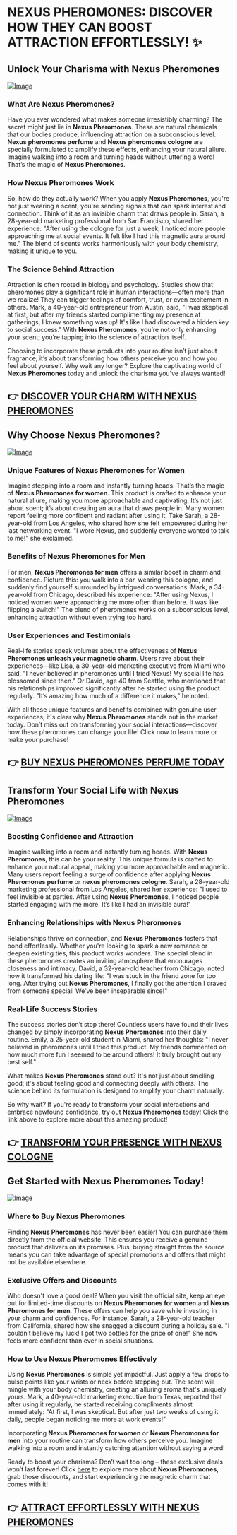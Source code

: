# NEXUS PHEROMONES: DISCOVER HOW THEY CAN BOOST ATTRACTION EFFORTLESSLY! ✨

## Unlock Your Charisma with **Nexus Pheromones**  
[![Image](https://www2.sellhealth.com/2/1b_300x250.jpg)](https://gchaffi.com/pVtjlIdw)  

### What Are **Nexus Pheromones**?  
Have you ever wondered what makes someone irresistibly charming? The secret might just lie in **Nexus Pheromones**. These are natural chemicals that our bodies produce, influencing attraction on a subconscious level. **Nexus pheromones perfume** and **Nexus pheromones cologne** are specially formulated to amplify these effects, enhancing your natural allure. Imagine walking into a room and turning heads without uttering a word! That’s the magic of **Nexus Pheromones**.  

### How **Nexus Pheromones** Work  
So, how do they actually work? When you apply **Nexus Pheromones**, you're not just wearing a scent; you're sending signals that can spark interest and connection. Think of it as an invisible charm that draws people in. Sarah, a 28-year-old marketing professional from San Francisco, shared her experience: "After using the cologne for just a week, I noticed more people approaching me at social events. It felt like I had this magnetic aura around me." The blend of scents works harmoniously with your body chemistry, making it unique to you.  

### The Science Behind Attraction  
Attraction is often rooted in biology and psychology. Studies show that pheromones play a significant role in human interactions—often more than we realize! They can trigger feelings of comfort, trust, or even excitement in others. Mark, a 40-year-old entrepreneur from Austin, said, "I was skeptical at first, but after my friends started complimenting my presence at gatherings, I knew something was up! It's like I had discovered a hidden key to social success." With **Nexus Pheromones**, you’re not only enhancing your scent; you’re tapping into the science of attraction itself.

Choosing to incorporate these products into your routine isn’t just about fragrance; it’s about transforming how others perceive you and how you feel about yourself. Why wait any longer? Explore the captivating world of **Nexus Pheromones** today and unlock the charisma you've always wanted!



## 👉 [DISCOVER YOUR CHARM WITH NEXUS PHEROMONES](https://gchaffi.com/pVtjlIdw)

## Why Choose **Nexus Pheromones**?  
[![Image](https://www2.sellhealth.com/2/pheromoneicon_100x215a.gif)](https://gchaffi.com/pVtjlIdw)  

### Unique Features of **Nexus Pheromones for Women**  
Imagine stepping into a room and instantly turning heads. That’s the magic of **Nexus Pheromones for women**. This product is crafted to enhance your natural allure, making you more approachable and captivating. It’s not just about scent; it’s about creating an aura that draws people in. Many women report feeling more confident and radiant after using it. Take Sarah, a 28-year-old from Los Angeles, who shared how she felt empowered during her last networking event. "I wore Nexus, and suddenly everyone wanted to talk to me!" she exclaimed.

### Benefits of **Nexus Pheromones for Men**  
For men, **Nexus Pheromones for men** offers a similar boost in charm and confidence. Picture this: you walk into a bar, wearing this cologne, and suddenly find yourself surrounded by intrigued conversations. Mark, a 34-year-old from Chicago, described his experience: "After using Nexus, I noticed women were approaching me more often than before. It was like flipping a switch!" The blend of pheromones works on a subconscious level, enhancing attraction without even trying too hard.

### User Experiences and Testimonials  
Real-life stories speak volumes about the effectiveness of **Nexus Pheromones unleash your magnetic charm**. Users rave about their experiences—like Lisa, a 30-year-old marketing executive from Miami who said, "I never believed in pheromones until I tried Nexus! My social life has blossomed since then." Or David, age 40 from Seattle, who mentioned that his relationships improved significantly after he started using the product regularly. "It’s amazing how much of a difference it makes," he noted.

With all these unique features and benefits combined with genuine user experiences, it's clear why **Nexus Pheromones** stands out in the market today. Don’t miss out on transforming your social interactions—discover how these pheromones can change your life! Click now to learn more or make your purchase!



## 👉 [BUY NEXUS PHEROMONES PERFUME TODAY](https://gchaffi.com/pVtjlIdw)

## Transform Your Social Life with **Nexus Pheromones**

[![Image](https://www2.sellhealth.com/2/1a_728x90.jpg)](https://gchaffi.com/pVtjlIdw)

### Boosting Confidence and Attraction
Imagine walking into a room and instantly turning heads. With **Nexus Pheromones**, this can be your reality. This unique formula is crafted to enhance your natural appeal, making you more approachable and magnetic. Many users report feeling a surge of confidence after applying **Nexus Pheromones perfume** or **nexus pheromones cologne**. Sarah, a 28-year-old marketing professional from Los Angeles, shared her experience: "I used to feel invisible at parties. After using **Nexus Pheromones**, I noticed people started engaging with me more. It’s like I had an invisible aura!"

### Enhancing Relationships with **Nexus Pheromones**
Relationships thrive on connection, and **Nexus Pheromones** fosters that bond effortlessly. Whether you're looking to spark a new romance or deepen existing ties, this product works wonders. The special blend in these pheromones creates an inviting atmosphere that encourages closeness and intimacy. David, a 32-year-old teacher from Chicago, noted how it transformed his dating life: "I was stuck in the friend zone for too long. After trying out **Nexus Pheromones**, I finally got the attention I craved from someone special! We’ve been inseparable since!"

### Real-Life Success Stories
The success stories don’t stop there! Countless users have found their lives changed by simply incorporating **Nexus Pheromones** into their daily routine. Emily, a 25-year-old student in Miami, shared her thoughts: "I never believed in pheromones until I tried this product. My friends commented on how much more fun I seemed to be around others! It truly brought out my best self." 

What makes **Nexus Pheromones** stand out? It's not just about smelling good; it's about feeling good and connecting deeply with others. The science behind its formulation is designed to amplify your charm naturally.

So why wait? If you're ready to transform your social interactions and embrace newfound confidence, try out **Nexus Pheromones** today! Click the link above to explore more about this amazing product!



## 👉 [TRANSFORM YOUR PRESENCE WITH NEXUS COLOGNE](https://gchaffi.com/pVtjlIdw)

## Get Started with **Nexus Pheromones** Today!

[![Image](https://www2.sellhealth.com/2/nexus_728_90.jpg)](https://gchaffi.com/pVtjlIdw)

### Where to Buy **Nexus Pheromones**
Finding **Nexus Pheromones** has never been easier! You can purchase them directly from the official website. This ensures you receive a genuine product that delivers on its promises. Plus, buying straight from the source means you can take advantage of special promotions and offers that might not be available elsewhere.

### Exclusive Offers and Discounts
Who doesn't love a good deal? When you visit the official site, keep an eye out for limited-time discounts on **Nexus Pheromones for women** and **Nexus Pheromones for men**. These offers can help you save while investing in your charm and confidence. For instance, Sarah, a 28-year-old teacher from California, shared how she snagged a discount during a holiday sale. "I couldn’t believe my luck! I got two bottles for the price of one!" She now feels more confident than ever in social situations.

### How to Use **Nexus Pheromones** Effectively  
Using **Nexus Pheromones** is simple yet impactful. Just apply a few drops to pulse points like your wrists or neck before stepping out. The scent will mingle with your body chemistry, creating an alluring aroma that's uniquely yours. Mark, a 40-year-old marketing executive from Texas, reported that after using it regularly, he started receiving compliments almost immediately: "At first, I was skeptical. But after just two weeks of using it daily, people began noticing me more at work events!" 

Incorporating **Nexus Pheromones for women** or **Nexus Pheromones for men** into your routine can transform how others perceive you. Imagine walking into a room and instantly catching attention without saying a word!

Ready to boost your charisma? Don’t wait too long – these exclusive deals won’t last forever! Click [here](https://gchaffi.com/pVtjlIdw) to explore more about **Nexus Pheromones**, grab those discounts, and start experiencing the magnetic charm that comes with it!



## 👉 [ATTRACT EFFORTLESSLY WITH NEXUS PHEROMONES](https://gchaffi.com/pVtjlIdw)